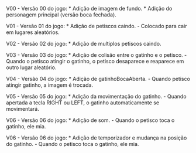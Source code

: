 V00 - Versão 00 do jogo:
    * Adição de imagem de fundo.
    * Adição do personagem principal (versão boca fechada).

V01 - Versão 01 do jogo:
    * Adição de petiscos caindo.
        - Colocado para cair em lugares aleatórios.

V02 - Versão 02 do jogo:
    * Adição de multiplos petiscos caindo.

V03 - Versão 03 do jogo: 
    * Adição de colisão entre o gatinho e o petisco.
        - Quando o petisco atingir o gatinho, o petisco desaparece e reaparece em outro lugar aleatório.

V04 - Versão 04 do jogo:
    * Adição de gatinhoBocaAberta.
        - Quando petisco atingir gatinho, a imagem é trocada.

        
V05 - Versão 05 do jogo:
    * Adição da movimentação do gatinho.
        - Quando apertada a tecla RIGHT ou LEFT, o gatinho automaticamente se movimentará.

V06 - Versão 06 do jogo:
    * Adição de som.
        - Quando o petisco toca o gatinho, ele mia.

V06 - Versão 06 do jogo:
    * Adição de temporizador e mudança na posição do gatinho.
        - Quando o petisco toca o gatinho, ele mia.